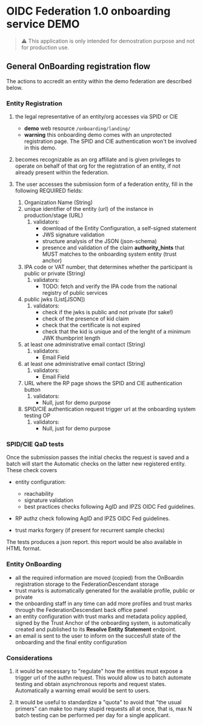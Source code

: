 # OIDC Federation 1.0 onboarding service DEMO

> ⚠️ This application is only intended for demostration purpose and not for production use.


## General OnBoarding registration flow

The actions to accredit an entity within the demo federation are described below.

### Entity Registration

1. the legal representative of an entity/org accesses via SPID or CIE
   - __demo__ web resource `/onboarding/landing/`
   - __warning__ this onboarding demo comes with an unprotected registration page.
   The SPID and CIE authentication won't be involved in this demo.

2. becomes recognizable as an org affiliate and is given privileges to operate on
behalf of that org for the registration of an entity, if not already present within the federation.

3. The user accesses the submission form of a federation entity, fill in the following REQUIRED fields:
    1. Organization Name (String)
    2. unique identifier of the entity (url) of the instance in production/stage (URL)
        1. validators:
            - download of the Entity Configuration, a self-signed statement
            - JWS signature validation
            - structure analysis of the JSON (json-schema)
            - presence and validation of the claim  __authority_hints__ that MUST matches to the onboarding system entity (trust anchor)
    3. IPA code or VAT number, that determines whether the participant is public or private (String)
        1. validators:
            - TODO: fetch and verify the IPA code from the national registry of public services
    4. public jwks (List[JSON])
        1. validators:
            - check if the jwks is public and not private (for sake!)
            - check of the presence of kid claim
            - check that the certificate is not expired
            - check that the kid is unique and of the lenght of a minimum JWK thumbprint length
    5. at least one administrative email contact (String)
        1. validators:
            - Email Field
    6. at least one administrative email contact (String)
        1. validators:
            - Email Field
    7. URL where the RP page shows the SPID and CIE authentication button
        1. validators:
            - Null, just for demo purpose
    8. SPID/CIE authentication request trigger url at the onboarding system testing OP
        1. validators:
            - Null, just for demo purpose

### SPID/CIE QaD tests

Once the submission passes the initial checks the request is saved and a batch will start the
Automatic checks on the latter new registered entity. These check covers

- entity configuration:
    - reachability
    - signature validation
    - best practices checks following AgID and IPZS OIDC Fed guidelines.

- RP authz check following AgID and IPZS OIDC Fed guidelines.
- trust marks forgery (if present for recurrent sample checks)

The tests produces a json report.
this report would be also available in HTML format.

### Entity OnBoarding

- all the required information are moved (copied) from the OnBoardin registration storage to the FederationDescendant storage
- trust marks is automatically generated for the available profile, public or private
- the onboarding staff in any time can add more profiles and trust marks  through the FederationDescendant back office panel
- an entity configuration with trust marks and metadata policy applied, signed by the Trust Anchor of the onboarding system, is automatically created and published to its __Resolve Entity Statement__ endpoint.
- an email is sent to the user to inform on the succesfull state of the onboarding and the final entity configuration


### Considerations

1. it would be necessary to "regulate" how the entities must expose a trigger url of the authn request.
This would allow us to batch automate testing and obtain asynchronous reports and request states.
Automatically a warning email would be sent to users.

2. It would be useful to standardize a "quota" to avoid that "the usual primers"
can make too many stupid requests all at once, that is, max N batch testing can be performed per day for a single applicant.

